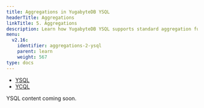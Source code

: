 ```yaml
---
title: Aggregations in YugabyteDB YSQL
headerTitle: Aggregations
linkTitle: 5. Aggregations
description: Learn how YugabyteDB YSQL supports standard aggregation functions.
menu:
  v2.16:
    identifier: aggregations-2-ysql
    parent: learn
    weight: 567
type: docs
---
```


<ul class="nav nav-tabs-alt nav-tabs-yb" data-target="sql">

  <li >
    <a href="../aggregations-ysql/" class="nav-link active">
      <i class="icon-postgres" aria-hidden="true"></i>
      YSQL
    </a>
  </li>

  <li >
    <a href="../aggregations-ycql/" class="nav-link">
      <i class="icon-cassandra" aria-hidden="true"></i>
      YCQL
    </a>
  </li>

</ul>

YSQL content coming soon.
